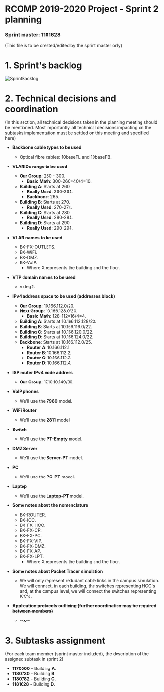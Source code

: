 ﻿
  
RCOMP 2019-2020 Project - Sprint 2 planning  
===========================================  
### Sprint master: 1181628 ###  
  
(This file is to be created/edited by the sprint master only)  
  
# 1. Sprint's backlog #  
  
![SprintBacklog](https://i.ibb.co/h2nPwtS/Sprint-Backlog.png)  
  
# 2. Technical decisions and coordination #  
  
(In this section, all technical decisions taken in the planning meeting should be mentioned.      Most importantly, all technical decisions impacting on the subtasks implementation must be settled on this        meeting and specified here)  
  
- **Backbone cable types to be used**  
  - Optical fibre cables: 10baseFL and 10baseFB.  
- **VLANIDs range to be used**  
  - **Our Group**: 260 - 300.  
     - **Basic Math**: 300-260=40/4=10.  
  - **Building A**: Starts at 260.  
     - **Really Used**: 260-264.  
     - **Backbone**: 265.  
  - **Building B**: Starts at 270.  
     - **Really Used**: 270-274.  
  - **Building C**: Starts at 280.  
     - **Really Used**: 280-284.  
  - **Building D**: Starts at 290.  
     - **Really Used**: 290-294.  
- **VLAN names to be used**  
  - BX-FX-OUTLETS.  
  - BX-WiFi.  
  - BX-DMZ.  
  - BX-VoIP.  
     - Where X represents the building and the floor.  
- **VTP domain names to be used**  
  - vtdeg2.  
  
- **IPv4 address space to be used (addresses block)**  
  - **Our Group**: 10.166.112.0/20.  
  - **Next Group**: 10.166.128.0/20.  
     - **Basic Math**: 128-112=16/4=4.  
  - **Building A**: Starts at 10.166.112.128/23.  
  - **Building B**: Starts at 10.166.116.0/22.  
  - **Building C**: Starts at 10.166.120.0/22.  
  - **Building D**: Starts at 10.166.124.0/22.  
  - **Backbone**: Starts at 10.166.112.0/25.  
     - **Router A**: 10.166.112.1.  
     - **Router B**: 10.166.112.2.  
     - **Router C**: 10.166.112.3.  
     - **Router D**: 10.166.112.4.  
  
- **ISP router IPv4 node address**  
  * **Our Group**: 17.10.10.149/30.  
  
- **VoIP phones**  
  - We’ll use the **7960** model.  
- **WiFi Router**  
  - We’ll use the **2811** model.  
- **Switch**  
  - We’ll use the **PT-Empty** model.  
- **DMZ Server**  
  - We’ll use the **Server-PT** model.  
- **PC**  
  - We’ll use the **PC-PT** model.  
- **Laptop**  
  - We’ll use the **Laptop-PT** model.  
  
- **Some notes about the nomenclature**  
  - BX-ROUTER.  
  - BX-ICC.  
  - BX-FX-HCC.  
  - BX-FX-CP.  
  - BX-FX-PC.  
  - BX-FX-VIP.  
  - BX-FX-DMZ.  
  - BX-FX-AP.  
  - BX-FX-LPT.  
      - Where X represents the building and the floor.

- **Some notes about Packet Tracer simulation**
  - We will only represent redudant cable links in the campus simulation. We will connect, in each building, the switches representing HCC's and, at the campus level, we will connect the switches representing ICC's.

- **~~Application protocols outlining (further coordination may be required between members)~~**
  - --**x**--  
# 3. Subtasks assignment #  
  
(For each team member (sprint master included), the description of the assigned subtask in sprint 2)  
  
  * **1170500** - Building **A**.  
  * **1180730** - Building **B**.  
  * **1180782** - Building **C**.  
  * **1181628** - Building **D**.
